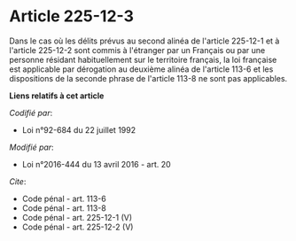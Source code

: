 # Article 225-12-3

Dans le cas où les délits prévus au second alinéa de l'article 225-12-1 et à l'article 225-12-2 sont commis à l'étranger par
un Français ou par une personne résidant habituellement sur le territoire français, la loi française est applicable par
dérogation au deuxième alinéa de l'article 113-6 et les dispositions de la seconde phrase de l'article 113-8 ne sont pas
applicables.

**Liens relatifs à cet article**

_Codifié par_:

  - Loi n°92-684 du 22 juillet 1992

_Modifié par_:

  - Loi n°2016-444 du 13 avril 2016 - art. 20

_Cite_:

  - Code pénal - art. 113-6
  - Code pénal - art. 113-8
  - Code pénal - art. 225-12-1 (V)
  - Code pénal - art. 225-12-2 (V)

